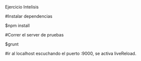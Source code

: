 Ejercicio Intelisis

#Instalar dependencias

  $npm install

#Correr el server de pruebas

  $grunt

#ir al localhost escuchando el puerto :9000, se activa liveReload.
